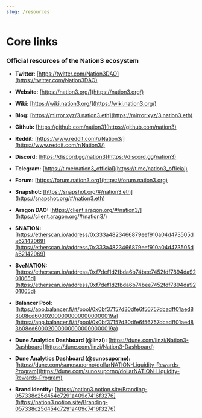 ```yaml
---
slug: /resources
---
```


# Core links

### Official resources of the Nation3 ecosystem

- **Twitter:** [https://twitter.com/Nation3DAO](https://twitter.com/Nation3DAO)

- **Website:** [https://nation3.org/](https://nation3.org/)

- **Wiki:** [https://wiki.nation3.org/](https://wiki.nation3.org/)

- **Blog:** [https://mirror.xyz/3.nation3.eth](https://mirror.xyz/3.nation3.eth)

- **Github:** [https://github.com/nation3](https://github.com/nation3)

- **Reddit:** [https://www.reddit.com/r/Nation3/](https://www.reddit.com/r/Nation3/)

- **Discord:** [https://discord.gg/nation3](https://discord.gg/nation3)

- **Telegram:** [https://t.me/nation3_official](https://t.me/nation3_official)

- **Forum:** [https://forum.nation3.org](https://forum.nation3.org)

- **Snapshot:** [https://snapshot.org/#/nation3.eth](https://snapshot.org/#/nation3.eth)

- **Aragon DAO:** [https://client.aragon.org/#/nation3/](https://client.aragon.org/#/nation3/)

- **$NATION:** [https://etherscan.io/address/0x333a4823466879eef910a04d473505da62142069](https://etherscan.io/address/0x333a4823466879eef910a04d473505da62142069)

- **$veNATION:** [https://etherscan.io/address/0xf7def1d2fbda6b74bee7452fdf7894da9201065d](https://etherscan.io/address/0xf7def1d2fbda6b74bee7452fdf7894da9201065d)

- **Balancer Pool:** [https://app.balancer.fi/#/pool/0x0bf37157d30dfe6f56757dcadff01aed83b08cd600020000000000000000019a](https://app.balancer.fi/#/pool/0x0bf37157d30dfe6f56757dcadff01aed83b08cd600020000000000000000019a)

- **Dune Analytics Dashboard (@linzi):** [https://dune.com/linzi/Nation3-Dashboard](https://dune.com/linzi/Nation3-Dashboard)

- **Dune Analytics Dashboard (@sunosuporno):** [https://dune.com/sunosuporno/dollarNATION-Liquidity-Rewards-Program](https://dune.com/sunosuporno/dollarNATION-Liquidity-Rewards-Program)

- **Brand identity:** [https://nation3.notion.site/Branding-057338c25d454c7291a409c7416f3276](https://nation3.notion.site/Branding-057338c25d454c7291a409c7416f3276)
